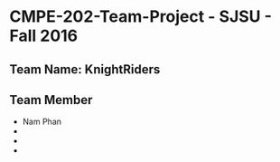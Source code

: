 # CMPE-202-Team-Project - SJSU - Fall 2016

## Team Name: **KnightRiders**

## Team Member
* Nam Phan
*
*
*
